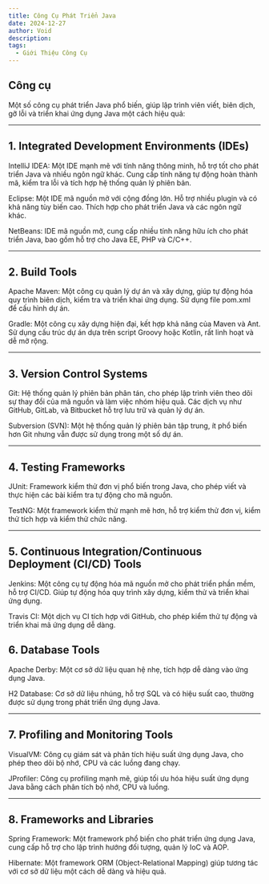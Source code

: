 ```yaml
---
title: Công Cụ Phát Triển Java
date: 2024-12-27
author: Void
description: 
tags:
  - Giới Thiệu Công Cụ
---
```


## **Công cụ**

Một số công cụ phát triển Java phổ biến, giúp lập trình viên viết, biên dịch, gỡ lỗi và triển khai ứng dụng Java một cách hiệu quả:

---

## **1. Integrated Development Environments (IDEs)**

IntelliJ IDEA: Một IDE mạnh mẽ với tính năng thông minh, hỗ trợ tốt cho phát triển Java và nhiều ngôn ngữ khác. Cung cấp tính năng tự động hoàn thành mã, kiểm tra lỗi và tích hợp hệ thống quản lý phiên bản.

Eclipse: Một IDE mã nguồn mở với cộng đồng lớn. Hỗ trợ nhiều plugin và có khả năng tùy biến cao. Thích hợp cho phát triển Java và các ngôn ngữ khác.

NetBeans: IDE mã nguồn mở, cung cấp nhiều tính năng hữu ích cho phát triển Java, bao gồm hỗ trợ cho Java EE, PHP và C/C++.

---

## **2. Build Tools**

Apache Maven: Một công cụ quản lý dự án và xây dựng, giúp tự động hóa quy trình biên dịch, kiểm tra và triển khai ứng dụng. Sử dụng file pom.xml để cấu hình dự án.

Gradle: Một công cụ xây dựng hiện đại, kết hợp khả năng của Maven và Ant. Sử dụng cấu trúc dự án dựa trên script Groovy hoặc Kotlin, rất linh hoạt và dễ mở rộng.


---

## **3. Version Control Systems**

Git: Hệ thống quản lý phiên bản phân tán, cho phép lập trình viên theo dõi sự thay đổi của mã nguồn và làm việc nhóm hiệu quả. Các dịch vụ như GitHub, GitLab, và Bitbucket hỗ trợ lưu trữ và quản lý dự án.

Subversion (SVN): Một hệ thống quản lý phiên bản tập trung, ít phổ biến hơn Git nhưng vẫn được sử dụng trong một số dự án.

---

## **4. Testing Frameworks**

JUnit: Framework kiểm thử đơn vị phổ biến trong Java, cho phép viết và thực hiện các bài kiểm tra tự động cho mã nguồn.

TestNG: Một framework kiểm thử mạnh mẽ hơn, hỗ trợ kiểm thử đơn vị, kiểm thử tích hợp và kiểm thử chức năng.

---

## **5. Continuous Integration/Continuous Deployment (CI/CD) Tools**

Jenkins: Một công cụ tự động hóa mã nguồn mở cho phát triển phần mềm, hỗ trợ CI/CD. Giúp tự động hóa quy trình xây dựng, kiểm thử và triển khai ứng dụng.

Travis CI: Một dịch vụ CI tích hợp với GitHub, cho phép kiểm thử tự động và triển khai mã ứng dụng dễ dàng.

## **6. Database Tools**

Apache Derby: Một cơ sở dữ liệu quan hệ nhẹ, tích hợp dễ dàng vào ứng dụng Java.

H2 Database: Cơ sở dữ liệu nhúng, hỗ trợ SQL và có hiệu suất cao, thường được sử dụng trong phát triển ứng dụng Java.

---

## **7. Profiling and Monitoring Tools**

VisualVM: Công cụ giám sát và phân tích hiệu suất ứng dụng Java, cho phép theo dõi bộ nhớ, CPU và các luồng đang chạy.

JProfiler: Công cụ profiling mạnh mẽ, giúp tối ưu hóa hiệu suất ứng dụng Java bằng cách phân tích bộ nhớ, CPU và luồng.

---

## **8. Frameworks and Libraries**

Spring Framework: Một framework phổ biến cho phát triển ứng dụng Java, cung cấp hỗ trợ cho lập trình hướng đối tượng, quản lý IoC và AOP.

Hibernate: Một framework ORM (Object-Relational Mapping) giúp tương tác với cơ sở dữ liệu một cách dễ dàng và hiệu quả.